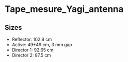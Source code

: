 # Tape_mesure_Yagi_antenna

## Sizes

* Reflector: 102.8 cm
* Active: 49+49 cm, 3 mm gap
* Director 1: 92.65 cm
* Director 2: 87.5 cm

